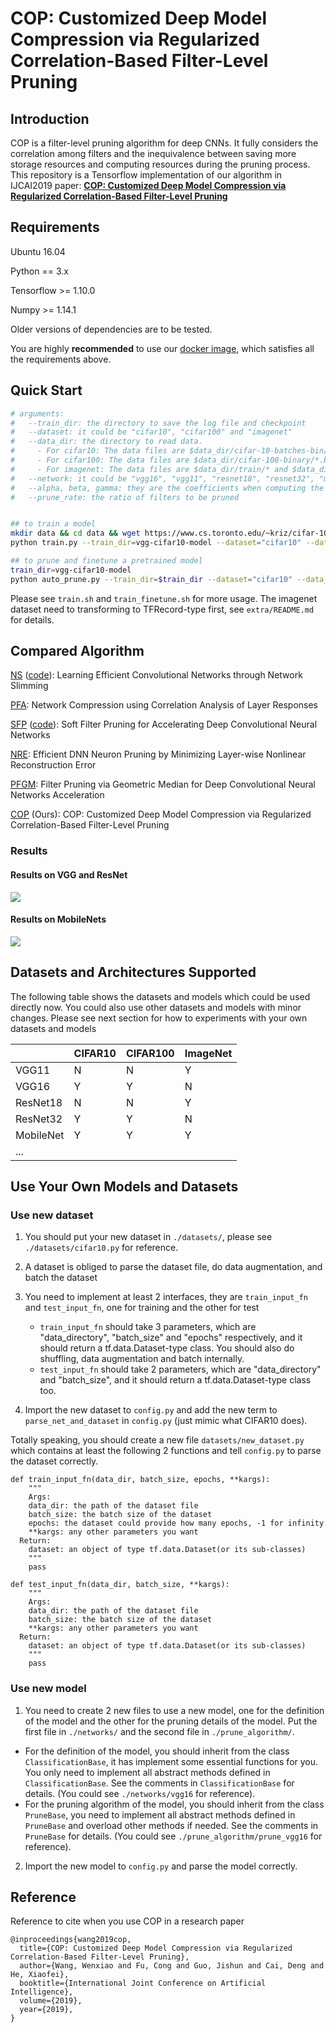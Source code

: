 # COP: Customized Deep Model Compression via Regularized Correlation-Based Filter-Level Pruning



## Introduction

COP is a filter-level pruning algorithm for deep CNNs. It fully considers the correlation among filters and the inequivalence between saving more storage resources and computing resources during the pruning process. This repository is a Tensorflow implementation of our algorithm in IJCAI2019 paper: [**COP: Customized Deep Model Compression via Regularized Correlation-Based Filter-Level Pruning**](https://arxiv.org/abs/1906.10337)



## Requirements

Ubuntu 16.04

Python == 3.x

Tensorflow >= 1.10.0

Numpy >= 1.14.1

Older versions of dependencies are to be tested.


You are highly **recommended** to use our [docker image](https://github.com/cheerss/deep-docker/tree/9.0-cudnn7-devel-ubuntu16.04), which satisfies all the requirements above.



## Quick Start
```bash
# arguments:
#   --train_dir: the directory to save the log file and checkpoint
#   --dataset: it could be "cifar10", "cifar100" and "imagenet"
#   --data_dir: the directory to read data. 
#     - For cifar10: The data files are $data_dir/cifar-10-batches-bin/*.bin
#     - For cifar100: The data files are $data_dir/cifar-100-binary/*.bin
#     - For imagenet: The data files are $data_dir/train/* and $data_dir/validation/*(TFRecord-type)
#   --network: it could be "vgg16", "vgg11", "resnet18", "resnet32", "mobilenet_for_cifar" and "mobilenet_for_imagenet"
#   --alpha, beta, gamma: they are the coefficients when computing the importance of filts, see the paper for details
#   --prune_rate: the ratio of filters to be pruned


## to train a model
mkdir data && cd data && wget https://www.cs.toronto.edu/~kriz/cifar-10-binary.tar.gz && tar -zxvf cifar-10-binary.tar.gz
python train.py --train_dir=vgg-cifar10-model --dataset="cifar10" --data_dir="./data" --network="vgg16"

## to prune and finetune a pretrained model
train_dir=vgg-cifar10-model
python auto_prune.py --train_dir=$train_dir --dataset="cifar10" --data_dir="./data" --network="vgg16" --alpha=1.0 --beta=0.0 --gamma=3.0 --prune_rate=0.1
```

Please see `train.sh` and `train_finetune.sh` for more usage. The imagenet dataset need to transforming to TFRecord-type first, see `extra/README.md` for details.



## Compared Algorithm

[NS](https://arxiv.org/abs/1708.06519) ([code](https://github.com/liuzhuang13/slimming)): Learning Efficient Convolutional Networks through Network Slimming

[PFA](https://arxiv.org/abs/1807.10585): Network Compression using Correlation Analysis of Layer Responses 

[SFP](https://arxiv.org/abs/1808.06866) ([code](https://github.com/he-y/soft-filter-pruning)): Soft Filter Pruning for Accelerating Deep Convolutional Neural Networks

[NRE](https://www.ijcai.org/proceedings/2018/0318.pdf): Efficient DNN Neuron Pruning by Minimizing Layer-wise Nonlinear
Reconstruction Error

[PFGM](https://arxiv.org/abs/1811.00250): Filter Pruning via Geometric Median for Deep Convolutional Neural Networks Acceleration

[COP](https://arxiv.org/abs/1906.10337) (Ours): COP: Customized Deep Model Compression via Regularized Correlation-Based Filter-Level Pruning

### Results

#### Results on VGG and ResNet

![](./results/1.png)

#### Results on MobileNets

![](./results/2.png)





## Datasets and Architectures Supported

The following table shows the datasets and models which could be used directly now. You could also use other datasets and models with minor changes. Please see next section for how to experiments with your own datasets and models

|           | CIFAR10 | CIFAR100 | ImageNet |
| --------- | ------- | -------- | -------- |
| VGG11     | N       | N        | Y        |
| VGG16     | Y       | Y        | N        |
| ResNet18  | N       | N        | Y        |
| ResNet32  | Y       | Y        | N        |
| MobileNet | Y       | Y        | Y        |
| ...       |         |          |          |



## Use Your Own Models and Datasets

### Use new dataset

1. You should put your new dataset in `./datasets/`, please see `./datasets/cifar10.py` for reference.

2. A dataset is obliged to parse the dataset file, do data augmentation, and batch the dataset

3. You need to implement at least 2 interfaces, they are `train_input_fn` and `test_input_fn`, one for training and the other for test

   - `train_input_fn` should take 3 parameters, which are "data_directory", "batch_size" and "epochs" respectively, and it should return a tf.data.Dataset-type class. You should also do shuffling, data augmentation and batch internally.
   - `test_input_fn` should take 2 parameters, which are  "data_directory" and "batch_size", and it should return a tf.data.Dataset-type class too.

4. Import the new dataset to `config.py` and add the new term to `parse_net_and_dataset` in `config.py` (just mimic what CIFAR10 does).
  

Totally speaking, you should create a new file `datasets/new_dataset.py` which contains at least the following 2 functions and tell `config.py` to parse the dataset correctly. 

```
def train_input_fn(data_dir, batch_size, epochs, **kargs):
	"""
	Args:
    data_dir: the path of the dataset file
    batch_size: the batch size of the dataset
    epochs: the dataset could provide how many epochs, -1 for infinity
    **kargs: any other parameters you want
  Return:
  	dataset: an object of type tf.data.Dataset(or its sub-classes)
	"""
	pass

def test_input_fn(data_dir, batch_size, **kargs):
	"""
	Args:
    data_dir: the path of the dataset file
    batch_size: the batch size of the dataset
    **kargs: any other parameters you want
  Return:
  	dataset: an object of type tf.data.Dataset(or its sub-classes)
	"""
	pass
```


### Use new model

1. You need to create 2 new files to use a  new model, one for the definition of the model and the other for the pruning details of the model. Put the first file in `./networks/` and the second file in `./prune_algorithm/`.
  -  For the definition of the model, you should inherit from the class `ClassificationBase`, it has implement some essential functions for you. You only need to implement all abstract methods defined in `ClassificationBase`. See the comments in `ClassificationBase` for details. (You could see `./networks/vgg16` for reference).
  - For the pruning algorithm of the model, you should inherit from the class `PruneBase`, you need to implement all abstract methods defined in `PruneBase` and overload other methods if needed. See the comments in `PruneBase` for details. (You could see `./prune_algorithm/prune_vgg16` for reference).
2. Import the new model to `config.py` and parse the model correctly.



## Reference

Reference to cite when you use COP in a research paper
```
@inproceedings{wang2019cop,
  title={COP: Customized Deep Model Compression via Regularized Correlation-Based Filter-Level Pruning},
  author={Wang, Wenxiao and Fu, Cong and Guo, Jishun and Cai, Deng and He, Xiaofei},
  booktitle={International Joint Conference on Artificial Intelligence},
  volume={2019},
  year={2019},
}
```

